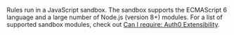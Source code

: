 Rules run in a JavaScript sandbox. The sandbox supports the ECMAScript 6 language and a large number of Node.js (version 8+) modules. For a list of supported sandbox modules, check out [Can I require: Auth0 Extensibility](https://auth0-extensions.github.io/canirequire/).